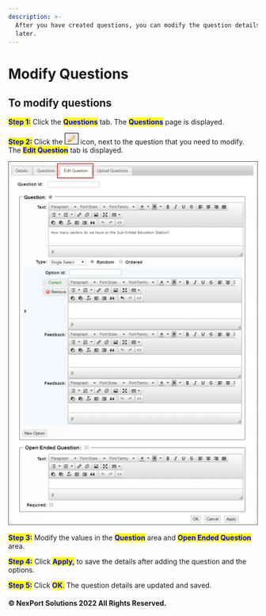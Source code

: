 ```yaml
---
description: >-
  After you have created questions, you can modify the question details any time
  later.
---
```


# Modify Questions

## &#x20;**To modify questions**

<mark style="color:blue;">**Step 1:**</mark>  Click the <mark style="color:blue;">**Questions**</mark> tab.  The <mark style="color:blue;">**Questions**</mark> page is displayed.

<mark style="color:blue;">**Step 2:**</mark>  Click the ![](/.gitbook/assets/Edit.png) icon, next to the question that you need to modify.  The <mark style="color:blue;">**Edit Question**</mark> tab is displayed.

![](/.gitbook/assets/Edit_Questions1_550x799.png)

<mark style="color:blue;">**Step 3:**</mark> Modify the values in the <mark style="color:blue;">**Question**</mark> area and <mark style="color:blue;">**Open Ended Question**</mark> <mark style="color:blue;"></mark><mark style="color:blue;"></mark> area.

<mark style="color:blue;">**Step 4:**</mark>  Click <mark style="color:blue;">**Apply,**</mark> to save the details after adding the question and the options.

<mark style="color:blue;">**Step 5:**</mark>  Click <mark style="color:blue;">**OK**</mark><mark style="color:blue;">.</mark>  The question details are updated and saved.

#### © NexPort Solutions 2022 All Rights Reserved.
